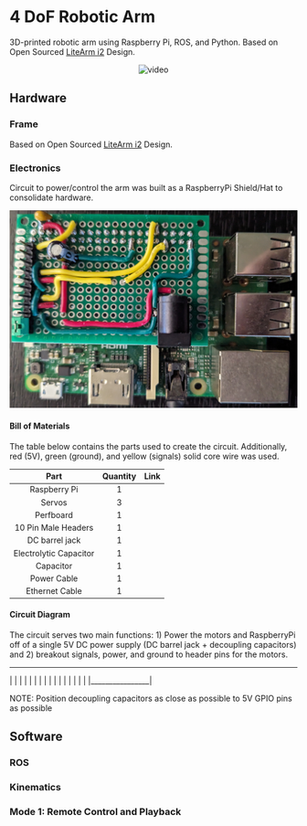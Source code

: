 # 4 DoF Robotic Arm
3D-printed robotic arm using Raspberry Pi, ROS, and Python. Based on Open Sourced [LiteArm i2](https://www.thingiverse.com/thing:480446) Design.

<p align="center">
 <img src="https://github.com/estods3/raspberrypi-LiteArmi2/blob/master/rosreplay.gif" alt="video" width="600"/>
</p>

## Hardware

### Frame
Based on Open Sourced [LiteArm i2](https://www.thingiverse.com/thing:480446) Design.

### Electronics
Circuit to power/control the arm was built as a RaspberryPi Shield/Hat to consolidate hardware.

<p align="center">
  <img src="https://github.com/estods3/raspberrypi-LiteArmi2/blob/master/robotarm_circuitboard.jpg" width="600"/>
</p>

#### Bill of Materials
The table below contains the parts used to create the circuit. Additionally, red (5V), green (ground), and yellow (signals) solid core wire was used.

| Part | Quantity | Link |
|:----:|:----:|:----:|
| Raspberry Pi | 1 | |
| Servos | 3 | |
| Perfboard | 1 | |
| 10 Pin Male Headers | 1 |
| DC barrel jack | 1 | |
| Electrolytic Capacitor | 1 | |
| Capacitor | 1 | |
| Power Cable | 1 | |
| Ethernet Cable | 1 | |

#### Circuit Diagram
The circuit serves two main functions: 1) Power the motors and RaspberryPi off of a single 5V DC power supply (DC barrel jack + decoupling capacitors) and 2) breakout signals, power, and ground to header pins for the motors.
 ________________
|                |
|                |
|                |
|                |
|                |
|                |
|                |
|                |
|________________|

NOTE: Position decoupling capacitors as close as possible to 5V GPIO pins as possible

## Software

### ROS

### Kinematics

### Mode 1: Remote Control and Playback
